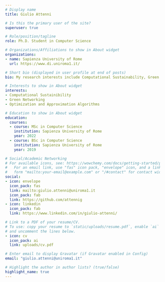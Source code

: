 ```yaml
---
# Display name
title: Giulio Attenni

# Is this the primary user of the site?
superuser: true

# Role/position/tagline
role: Ph.D. Student in Computer Science

# Organizations/Affiliations to show in About widget
organizations:
- name: Sapienza University of Rome
  url: https://www.di.uniroma1.it/

# Short bio (displayed in user profile at end of posts)
bio: My research interests include Computational Sustainability, Green and Autonomous Networking, Optimization and Approximation Algorithms, Multi-Agent Systems.

# Interests to show in About widget
interests:
- Computational Sustainibility
- Green Networking
- Optimization and Approximation Algorithms

# Education to show in About widget
education:
  courses:
  - course: MSc in Computer Science
    institution: Sapienza University of Rome
    year: 2022
  - course: BSc in Computer Science
    institution: Sapienza University of Rome
    year: 2019

# Social/Academic Networking
# For available icons, see: https://wowchemy.com/docs/getting-started/page-builder/#icons
#   For an email link, use "fas" icon pack, "envelope" icon, and a link in the
#   form "mailto:your-email@example.com" or "/#contact" for contact widget.
social:
- icon: envelope
  icon_pack: fas
  link: mailto:giulio.attenni@uniroma1.it
  icon_pack: fab
  link: https://github.com/attennig
- icon: linkedin
  icon_pack: fab
  link: https://www.linkedin.com/in/giulio-attenni/

# Link to a PDF of your resume/CV.
# To use: copy your resume to `static/uploads/resume.pdf`, enable `ai` icons in `params.toml`, 
# and uncomment the lines below.
- icon: cv
  icon_pack: ai
  link: uploads/cv.pdf

# Enter email to display Gravatar (if Gravatar enabled in Config)
email: "giulio.attenni@uniroma1.it"

# Highlight the author in author lists? (true/false)
highlight_name: true
---
```


